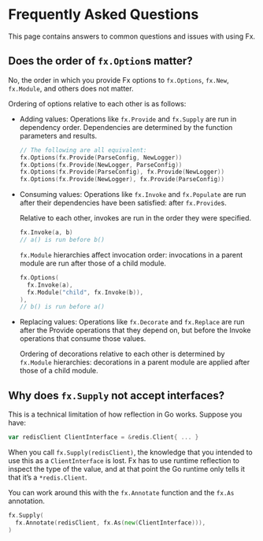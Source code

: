 # Frequently Asked Questions

This page contains answers to common questions and issues with using Fx.

## Does the order of `fx.Option`s matter?

No, the order in which you provide Fx options
to `fx.Options`, `fx.New`, `fx.Module`, and others does not matter.

Ordering of options relative to each other is as follows:

* Adding values:
  Operations like `fx.Provide` and `fx.Supply` are run in dependency order.
  Dependencies are determined by the function parameters and results.

  ```go
  // The following are all equivalent:
  fx.Options(fx.Provide(ParseConfig, NewLogger))
  fx.Options(fx.Provide(NewLogger, ParseConfig))
  fx.Options(fx.Provide(ParseConfig), fx.Provide(NewLogger))
  fx.Options(fx.Provide(NewLogger), fx.Provide(ParseConfig))
  ```

* Consuming values:
  Operations like `fx.Invoke` and `fx.Populate` are run
  after their dependencies have been satisfied: after `fx.Provide`s.

  Relative to each other, invokes are run in the order they were specified.

  ```go
  fx.Invoke(a, b)
  // a() is run before b()
  ```

  `fx.Module` hierarchies affect invocation order:
  invocations in a parent module are run after those of a child module.

  ```go
  fx.Options(
    fx.Invoke(a),
    fx.Module("child", fx.Invoke(b)),
  ),
  // b() is run before a()
  ```

* Replacing values:
  Operations like `fx.Decorate` and `fx.Replace` are run
  after the Provide operations that they depend on,
  but before the Invoke operations that consume those values.

  Ordering of decorations relative to each other
  is determined by `fx.Module` hierarchies:
  decorations in a parent module are applied after those of a child module.

## Why does `fx.Supply` not accept interfaces?

This is a technical limitation of how reflection in Go works.
Suppose you have:

```go
var redisClient ClientInterface = &redis.Client{ ... }
```

When you call `fx.Supply(redisClient)`,
the knowledge that you intended to use this as a `ClientInterface` is lost.
Fx has to use runtime reflection to inspect the type of the value,
and at that point the Go runtime only tells it that it’s a `*redis.Client`.

You can work around this with the `fx.Annotate` function
and the `fx.As` annotation.

```go
fx.Supply(
  fx.Annotate(redisClient, fx.As(new(ClientInterface))),
)
```

